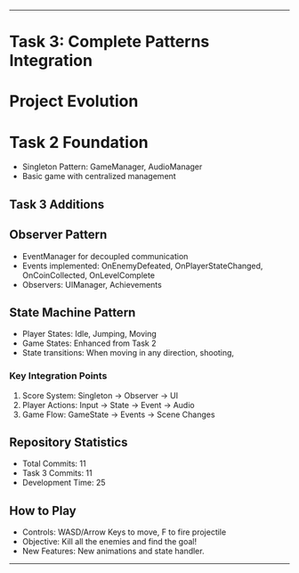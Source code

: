 -----------------------------------------------------------------

# Task 3: Complete Patterns Integration

# Project Evolution
# Task 2 Foundation
- Singleton Pattern: GameManager, AudioManager
- Basic game with centralized management

## Task 3 Additions
## Observer Pattern
- EventManager for decoupled communication
- Events implemented: OnEnemyDefeated, OnPlayerStateChanged, OnCoinCollected, OnLevelComplete
- Observers: UIManager, Achievements

## State Machine Pattern
- Player States: Idle, Jumping, Moving
- Game States: Enhanced from Task 2
- State transitions: When moving in any direction, shooting, 

### Key Integration Points
1. Score System: Singleton → Observer → UI
2. Player Actions: Input → State → Event → Audio
3. Game Flow: GameState → Events → Scene Changes

## Repository Statistics
- Total Commits: 11
- Task 3 Commits: 11
- Development Time: 25

## How to Play
- Controls: WASD/Arrow Keys to move, F to fire projectile
- Objective: Kill all the enemies and find the goal!
- New Features: New animations and state handler. 

-----------------------------------------------------------------
